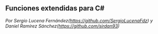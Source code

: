 ## Funciones extendidas para C#
*Por Sergio Lucena Fernández(https://github.com/SergioLucenaFdz) y Daniel Ramírez Sánchez(https://github.com/sirdan93)*

